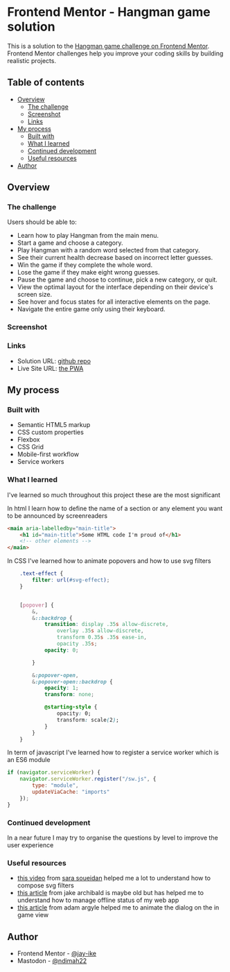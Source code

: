 # Frontend Mentor - Hangman game solution

This is a solution to the [Hangman game challenge on Frontend Mentor](https://www.frontendmentor.io/challenges/hangman-game-rsQiSVLGWn). Frontend Mentor challenges help you improve your coding skills by building realistic projects.

## Table of contents

- [Overview](#overview)
  - [The challenge](#the-challenge)
  - [Screenshot](#screenshot)
  - [Links](#links)
- [My process](#my-process)
  - [Built with](#built-with)
  - [What I learned](#what-i-learned)
  - [Continued development](#continued-development)
  - [Useful resources](#useful-resources)
- [Author](#author)


## Overview

### The challenge

Users should be able to:

- Learn how to play Hangman from the main menu.
- Start a game and choose a category.
- Play Hangman with a random word selected from that category.
- See their current health decrease based on incorrect letter guesses.
- Win the game if they complete the whole word.
- Lose the game if they make eight wrong guesses.
- Pause the game and choose to continue, pick a new category, or quit.
- View the optimal layout for the interface depending on their device's screen size.
- See hover and focus states for all interactive elements on the page.
- Navigate the entire game only using their keyboard.

### Screenshot


### Links

- Solution URL: [github repo](https://github.com/jay-ike/hangman-game)
- Live Site URL: [the PWA](https://ike-hangman-game.vercel.app/)

## My process

### Built with

- Semantic HTML5 markup
- CSS custom properties
- Flexbox
- CSS Grid
- Mobile-first workflow
- Service workers


### What I learned

I've learned so much throughout this project these are the most significant

In html I learn how to define the name of a section or any element you want to be announced by screenreaders

```html
<main aria-labelledby="main-title">
    <h1 id="main-title">Some HTML code I'm proud of</h1>
    <!-- other elements -->
</main>
```

In CSS I've learned how to animate popovers and how to use svg filters

```css
    .text-effect {
        filter: url(#svg-effect);
    }


    [popover] {
        &,
        &::backdrop {
            transition: display .35s allow-discrete,
                overlay .35s allow-discrete,
                transform 0.35s .35s ease-in,
                opacity .35s;
            opacity: 0;

        }

        &:popover-open,
        &:popover-open::backdrop {
            opacity: 1;
            transform: none;

            @starting-style {
                opacity: 0;
                transform: scale(2);
            }
        }
    }
```

In term of javascript I've learned how to register a service worker which is an ES6 module

```js
if (navigator.serviceWorker) {
    navigator.serviceWorker.register("/sw.js", {
        type: "module",
        updateViaCache: "imports"
    });
}
```

### Continued development

In a near future I may try to organise the questions by level to improve the user experience

### Useful resources

- [this video](https://www.youtube.com/watch?v=kfOhlU_iRVU) from [sara soueidan](https://www.sarasoueidan.com) helped me a lot to understand how to compose svg filters
- [this article](https://jakearchibald.com/2014/offline-cookbook) from jake archibald is maybe old but has helped me to understand how to manage offline status of my web app
- [this article](https://nerdy.dev/steal-this-popover-starter-kit) from adam argyle helped me to animate the dialog on the in game view


## Author

- Frontend Mentor - [@jay-ike](https://www.frontendmentor.io/profile/jay-ike)
- Mastodon - [@ndimah22](https://mastodon.social/@ndimah22)

